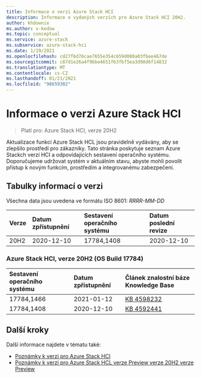 ```yaml
---
title: Informace o verzi Azure Stack HCI
description: Informace o vydaných verzích pro Azure Stack HCI 20H2.
author: khdownie
ms.author: v-kedow
ms.topic: conceptual
ms.service: azure-stack
ms.subservice: azure-stack-hci
ms.date: 1/19/2021
ms.openlocfilehash: cd27f6d76cae7655e354c659d080a03fbee467de
ms.sourcegitcommit: c87d1e26a4f96be4651f63fbf5ea3d98d6f14832
ms.translationtype: MT
ms.contentlocale: cs-CZ
ms.lasthandoff: 01/21/2021
ms.locfileid: "98659302"
---
```

# <a name="azure-stack-hci-release-information"></a>Informace o verzi Azure Stack HCI

> Platí pro: Azure Stack HCI, verze 20H2

Aktualizace funkcí Azure Stack HCL jsou pravidelně vydávány, aby se zlepšilo prostředí pro zákazníky. Tato stránka poskytuje seznam Azure Stackch verzí HCI a odpovídajících sestavení operačního systému. Doporučujeme udržovat systém v aktuálním stavu, abyste mohli povolit přístup k novým funkcím, prostředím a integrovanému zabezpečení.

## <a name="release-information-tables"></a>Tabulky informací o verzi

Všechna data jsou uvedena ve formátu ISO 8601: *RRRR-MM-DD*

| **Verze** | **Datum zpřístupnění** | **Sestavení operačního systému**      | **Datum poslední revize** |
|:------------|:----------------------|:------------------|:-------------------------|
| 20H2        | 2020-12-10            | 17784,1408        | 2020-12-10               |

### <a name="azure-stack-hci-version-20h2-os-build-17784"></a>Azure Stack HCI, verze 20H2 (OS Build 17784)

| **Sestavení operačního systému** | **Datum zpřístupnění** | **Článek znalostní báze Knowledge Base**                                           |
|:------------ |:----------------------|:---------------------------------------------------------|
| 17784,1466   | 2021-01-12            | [KB 4598232](https://support.microsoft.com/help/4598232/january-12-2021-security-update-kb4598232) |
| 17784,1408   | 2020-12-10            | [KB 4592441](https://support.microsoft.com/help/4592441) |

## <a name="next-steps"></a>Další kroky

Další informace najdete v tématu také:

- [Poznámky k verzi pro Azure Stack HCI](https://support.microsoft.com/help/4595086/)
- [Poznámky k verzi pro Azure Stack HCL verze Preview verze 20H2 verze Preview](preview-release-notes.md)
